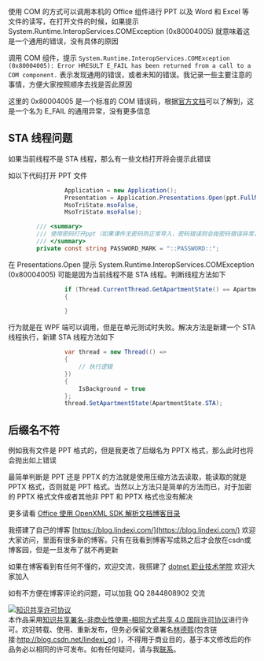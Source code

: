 
使用 COM 的方式可以调用本机的 Office 组件进行 PPT 以及 Word 和 Excel 等文件的读写，在打开文件的时候，如果提示 System.Runtime.InteropServices.COMException (0x80004005) 就意味着这是一个通用的错误，没有具体的原因

<!--more-->


<!-- CreateTime:2021/5/10 19:41:43 -->

<!-- 发布 -->

调用 COM 组件，提示 `System.Runtime.InteropServices.COMException (0x80004005): Error HRESULT E_FAIL has been returned from a call to a COM component.` 表示发现通用的错误，或者未知的错误。我记录一些主要注意的事情，方便大家按照顺序去找是否此原因

这里的 0x80004005 是一个标准的 COM 错误码，根据[官方文档](https://learn.microsoft.com/en-us/windows/win32/seccrypto/common-hresult-values)可以了解到，这是一个名为 E_FAIL 的通用异常，没有更多信息

## STA 线程问题

如果当前线程不是 STA 线程，那么有一些文档打开将会提示此错误

如以下代码打开 PPT 文件

```csharp
                Application = new Application();
                Presentation = Application.Presentations.Open(ppt.FullName + PASSWORD_MARK, MsoTriState.msoTrue,
                MsoTriState.msoFalse,
                MsoTriState.msoFalse);

        /// <summary>
        /// 使用密码打开ppt（如果课件无密码则正常导入，密码错误则会抛密码错误异常，这里我们使用一个密码“PASSWORD”进行解密）；详见：https://stackoverflow.com/questions/17554892/unable-to-gracefully-abort-on-unknown-password-via-microsoft-office-interop-powe
        /// </summary>
        private const string PASSWORD_MARK = "::PASSWORD::";
```

在 Presentations.Open 提示 System.Runtime.InteropServices.COMException (0x80004005) 可能是因为当前线程不是 STA 线程。判断线程方法如下

```csharp
                if (Thread.CurrentThread.GetApartmentState() == ApartmentState.STA)
                {
                    
                }
```

行为就是在 WPF 端可以调用，但是在单元测试时失败。解决方法是新建一个 STA 线程执行，新建 STA 线程方法如下

```csharp
                var thread = new Thread(() =>
                {
                    // 执行逻辑
                })
                {
                    IsBackground = true
                };
                thread.SetApartmentState(ApartmentState.STA);
```

## 后缀名不符

例如我有文件是 PPT 格式的，但是我更改了后缀名为 PPTX 格式，那么此时也将会抛出如上错误

最简单判断是 PPT 还是 PPTX 的方法就是使用压缩方法去读取，能读取的就是 PPTX 格式，否则就是 PPT 格式。当然以上方法只是简单的方法而已，对于加密的 PPTX 格式文件或者其他非 PPT 和 PPTX 格式也没有解决

更多请看 [Office 使用 OpenXML SDK 解析文档博客目录](https://blog.lindexi.com/post/Office-%E4%BD%BF%E7%94%A8-OpenXML-SDK-%E8%A7%A3%E6%9E%90%E6%96%87%E6%A1%A3%E5%8D%9A%E5%AE%A2%E7%9B%AE%E5%BD%95.html )




我搭建了自己的博客 [https://blog.lindexi.com/](https://blog.lindexi.com/) 欢迎大家访问，里面有很多新的博客。只有在我看到博客写成熟之后才会放在csdn或博客园，但是一旦发布了就不再更新

如果在博客看到有任何不懂的，欢迎交流，我搭建了 [dotnet 职业技术学院](https://t.me/dotnet_campus) 欢迎大家加入

如有不方便在博客评论的问题，可以加我 QQ 2844808902 交流

<a rel="license" href="http://creativecommons.org/licenses/by-nc-sa/4.0/"><img alt="知识共享许可协议" style="border-width:0" src="https://licensebuttons.net/l/by-nc-sa/4.0/88x31.png" /></a><br />本作品采用<a rel="license" href="http://creativecommons.org/licenses/by-nc-sa/4.0/">知识共享署名-非商业性使用-相同方式共享 4.0 国际许可协议</a>进行许可。欢迎转载、使用、重新发布，但务必保留文章署名[林德熙](http://blog.csdn.net/lindexi_gd)(包含链接:http://blog.csdn.net/lindexi_gd )，不得用于商业目的，基于本文修改后的作品务必以相同的许可发布。如有任何疑问，请与我[联系](mailto:lindexi_gd@163.com)。